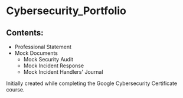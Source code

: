 # Cybersecurity_Portfolio

## Contents:
- Professional Statement
- Mock Documents
  - Mock Security Audit
  - Mock Incident Response
  - Mock Incident Handlers' Journal

Initially created while completing the Google Cybersecurity Certificate course.
